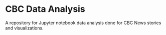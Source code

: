 # CBC Data Analysis
A repository for Jupyter notebook data analysis done for CBC News stories and visualizations.